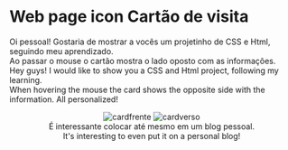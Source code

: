 # Web page icon Cartão de visita
Oi pessoal! Gostaria de mostrar a vocês um projetinho de CSS e Html, seguindo meu aprendizado.<br>
Ao passar o mouse o cartão mostra o lado oposto com as informações.<br>
Hey guys! I would like to show you a CSS and Html project, following my learning.<br>
When hovering the mouse the card shows the opposite side with the information. All personalized!
<center><img src="https://i.ibb.co/GQKT29Z/cardfrente.png" alt="cardfrente" border="0">
<img src="https://i.ibb.co/dGDkBwS/cardverso.png" alt="cardverso" border="0"><br>
É interessante colocar até mesmo em um blog pessoal.<br>
It's interesting to even put it on a personal blog!
